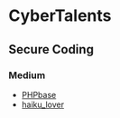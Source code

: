 # CyberTalents

## Secure Coding

### Medium

- [PHPbase](./phpbase/)
- [haiku_lover](./haiku-lover/)
